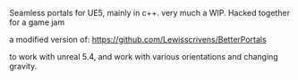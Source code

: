 Seamless portals for UE5, mainly in c++. very much a WIP. Hacked together for a game jam

a modified version of: 
https://github.com/Lewisscrivens/BetterPortals

to work with unreal 5.4, and work with various orientations and changing gravity.
